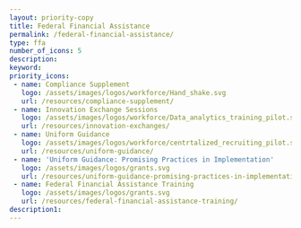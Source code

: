 ```yaml
---
layout: priority-copy
title: Federal Financial Assistance
permalink: /federal-financial-assistance/
type: ffa
number_of_icons: 5
description: 
keyword: 
priority_icons: 
 - name: Compliance Supplement
   logo: /assets/images/logos/workforce/Hand_shake.svg
   url: /resources/compliance-supplement/
 - name: Innovation Exchange Sessions
   logo: /assets/images/logos/workforce/Data_analytics_training_pilot.svg
   url: /resources/innovation-exchanges/
 - name: Uniform Guidance
   logo: /assets/images/logos/workforce/centrtalized_recruiting_pilot.svg
   url: /resources/uniform-guidance/
 - name: 'Uniform Guidance: Promising Practices in Implementation'
   logo: /assets/images/logos/grants.svg
   url: /resources/uniform-guidance-promising-practices-in-implementation/
 - name: Federal Financial Assistance Training
   logo: /assets/images/logos/grants.svg
   url: /resources/federal-financial-assistance-training/
description1:
---
```




